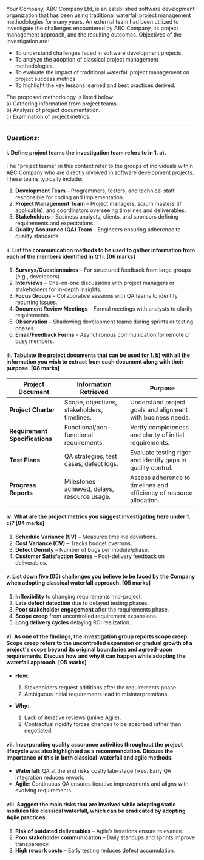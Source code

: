 Your Company, ABC Company Ltd, is an established software development organization that has been using traditional waterfall project management methodologies for many years. An external team had been utilized to investigate the challenges encountered by ABC Company, its project management approach, and the resulting outcomes. Objectives of the investigation are:

- To understand challenges faced in software development projects.
- To analyze the adoption of classical project management methodologies.
- To evaluate the impact of traditional waterfall project management on project success metrics
- To highlight the key lessons learned and best practices derived.

The proposed methodology is listed below:  
a) Gathering information from project teams.  
b) Analysis of project documentation.  
c) Examination of project metrics.

---

### ***Questions:***

#### i. Define project teams the investigation team refers to in **1. a)**. 
The "project teams" in this context refer to the groups of individuals within ABC Company who are directly involved in software development projects. These teams typically include:

1. **Development Team** – Programmers, testers, and technical staff responsible for coding and implementation.
2. **Project Management Team** – Project managers, scrum masters (if applicable), and coordinators overseeing timelines and deliverables.
3. **Stakeholders** – Business analysts, clients, and sponsors defining requirements and expectations.
4. **Quality Assurance (QA) Team** – Engineers ensuring adherence to quality standards.

#### ii. List the communication methods to be used to gather information from each of the members identified in **Q1 i**. **[06 marks]**
1. **Surveys/Questionnaires** – For structured feedback from large groups (e.g., developers).
2. **Interviews** – One-on-one discussions with project managers or stakeholders for in-depth insights.
3. **Focus Groups** – Collaborative sessions with QA teams to identify recurring issues.
4. **Document Review Meetings** – Formal meetings with analysts to clarify requirements.
5. **Observation** – Shadowing development teams during sprints or testing phases.
6. **Email/Feedback Forms** – Asynchronous communication for remote or busy members.

#### iii. Tabulate the project documents that can be used for **1. b)** with all the information you wish to extract from each document along with their purpose. **[08 marks]**
| **Project Document**           | **Information Retrieved**                    | **Purpose**                                                          |
| ------------------------------ | -------------------------------------------- | -------------------------------------------------------------------- |
| **Project Charter**            | Scope, objectives, stakeholders, timelines.  | Understand project goals and alignment with business needs.          |
| **Requirement Specifications** | Functional/non-functional requirements.      | Verify completeness and clarity of initial requirements.             |
| **Test Plans**                 | QA strategies, test cases, defect logs.      | Evaluate testing rigor and identify gaps in quality control.         |
| **Progress Reports**           | Milestones achieved, delays, resource usage. | Assess adherence to timelines and efficiency of resource allocation. |

#### iv. What are the project metrics you suggest investigating here under **1. c)**? **[04 marks]**
1. **Schedule Variance (SV)** – Measures timeline deviations.
2. **Cost Variance (CV)** – Tracks budget overruns.
3. **Defect Density** – Number of bugs per module/phase.
4. **Customer Satisfaction Scores** – Post-delivery feedback on deliverables.

#### v. List down five (05) challenges you believe to be faced by the Company when adopting classical waterfall approach. **[05 marks]**
1. **Inflexibility** to changing requirements mid-project.
2. **Late defect detection** due to delayed testing phases.
3. **Poor stakeholder engagement** after the requirements phase.
4. **Scope creep** from uncontrolled requirement expansions.
5. **Long delivery cycles** delaying ROI realization.

#### vi. As one of the findings, the investigation group reports **scope creep**. Scope creep refers to the uncontrolled expansion or gradual growth of a project's scope beyond its original boundaries and agreed-upon requirements. Discuss how and why it can happen while adopting the waterfall approach. **[05 marks]**
- **How**:
    1. Stakeholders request additions after the requirements phase.
    2. Ambiguous initial requirements lead to misinterpretations.

- **Why**:    
    1. Lack of iterative reviews (unlike Agile).
    2. Contractual rigidity forces changes to be absorbed rather than negotiated.

#### vii. Incorporating quality assurance activities throughout the project lifecycle was also highlighted as a recommendation. Discuss the importance of this in both classical-waterfall and agile methods.
- **Waterfall**: QA at the end risks costly late-stage fixes. Early QA integration reduces rework.  
- **Agile**: Continuous QA ensures iterative improvements and aligns with evolving requirements.

#### viii. Suggest the main risks that are involved while adopting static modules like classical waterfall, which can be eradicated by adopting Agile practices.
1. **Risk of outdated deliverables** – Agile’s iterations ensure relevance.
2. **Poor stakeholder communication** – Daily standups and sprints improve transparency.
3. **High rework costs** – Early testing reduces defect accumulation.

